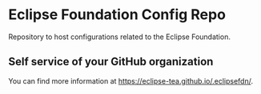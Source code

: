 # Eclipse Foundation Config Repo

Repository to host configurations related to the Eclipse Foundation.

## Self service of your GitHub organization

You can find more information at <https://eclipse-tea.github.io/.eclipsefdn/>.
